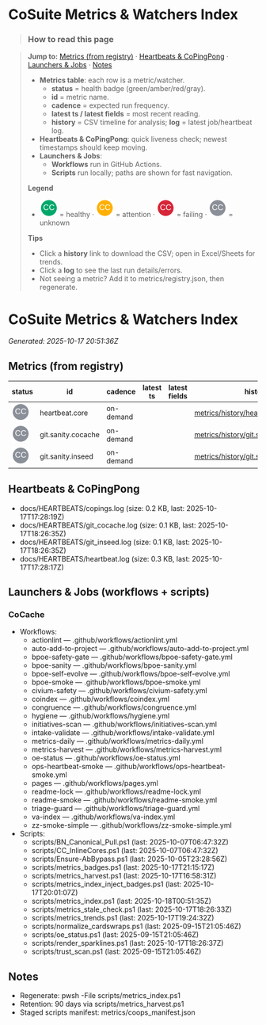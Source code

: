# CoSuite Metrics & Watchers Index

> ### How to read this page

> **Jump to:** [Metrics (from registry)](#metrics-from-registry) · [Heartbeats & CoPingPong](#heartbeats--copingpong) · [Launchers & Jobs](#launchers--jobs-workflows--scripts) · [Notes](#notes)
> - **Metrics table**: each row is a metric/watcher.
>   - **status** = health badge (green/amber/red/gray).
>   - **id** = metric name.
>   - **cadence** = expected run frequency.
>   - **latest ts / latest fields** = most recent reading.
>   - **history** = CSV timeline for analysis; **log** = latest job/heartbeat log.
> - **Heartbeats & CoPingPong**: quick liveness check; newest timestamps should keep moving.
> - **Launchers & Jobs**:
>   - **Workflows** run in GitHub Actions.
>   - **Scripts** run locally; paths are shown for fast navigation.
>
> **Legend**
> - ![](assets/brand/cocivium_logo_green_tm.svg) = healthy ·
>   ![](assets/brand/cocivium_logo_amber_tm.svg) = attention ·
>   ![](assets/brand/cocivium_logo_red_tm.svg) = failing ·
>   ![](assets/brand/cocivium_logo_gray_tm.svg) = unknown
>
> **Tips**
> - Click a **history** link to download the CSV; open in Excel/Sheets for trends.
> - Click a **log** to see the last run details/errors.
> - Not seeing a metric? Add it to metrics/registry.json, then regenerate.
# CoSuite Metrics & Watchers Index

_Generated: 2025-10-17 20:51:36Z_

## Metrics (from registry)
| status | id | cadence | latest ts | latest fields | history | log |
|---|---|---|---|---|---|---|
| ![](assets/brand/cocivium_logo_gray_tm.svg) | heartbeat.core | on-demand |  |  | [metrics/history/heartbeat.core.csv](metrics/history/heartbeat.core.csv) | [docs/HEARTBEATS/heartbeat.log](docs/HEARTBEATS/heartbeat.log) |
| ![](assets/brand/cocivium_logo_gray_tm.svg) | git.sanity.cocache | on-demand |  |  | [metrics/history/git.sanity.cocache.csv](metrics/history/git.sanity.cocache.csv) | [docs/HEARTBEATS/git_cocache.log](docs/HEARTBEATS/git_cocache.log) |
| ![](assets/brand/cocivium_logo_gray_tm.svg) | git.sanity.inseed | on-demand |  |  | [metrics/history/git.sanity.inseed.csv](metrics/history/git.sanity.inseed.csv) | [../InSeed/docs/HEARTBEATS/git_inseed.log](../InSeed/docs/HEARTBEATS/git_inseed.log) |

## Heartbeats & CoPingPong
- docs/HEARTBEATS/copings.log (size: 0.2 KB, last: 2025-10-17T17:28:19Z)
- docs/HEARTBEATS/git_cocache.log (size: 0.1 KB, last: 2025-10-17T18:26:35Z)
- docs/HEARTBEATS/git_inseed.log (size: 0.1 KB, last: 2025-10-17T18:26:35Z)
- docs/HEARTBEATS/heartbeat.log (size: 0.3 KB, last: 2025-10-17T17:28:17Z)

## Launchers & Jobs (workflows + scripts)

### CoCache
- Workflows:
  - actionlint — .github/workflows/actionlint.yml
  - auto-add-to-project — .github/workflows/auto-add-to-project.yml
  - bpoe-safety-gate — .github/workflows/bpoe-safety-gate.yml
  - bpoe-sanity — .github/workflows/bpoe-sanity.yml
  - bpoe-self-evolve — .github/workflows/bpoe-self-evolve.yml
  - bpoe-smoke — .github/workflows/bpoe-smoke.yml
  - civium-safety — .github/workflows/civium-safety.yml
  - coindex — .github/workflows/coindex.yml
  - congruence — .github/workflows/congruence.yml
  - hygiene — .github/workflows/hygiene.yml
  - initiatives-scan — .github/workflows/initiatives-scan.yml
  - intake-validate — .github/workflows/intake-validate.yml
  - metrics-daily — .github/workflows/metrics-daily.yml
  - metrics-harvest — .github/workflows/metrics-harvest.yml
  - oe-status — .github/workflows/oe-status.yml
  - ops-heartbeat-smoke — .github/workflows/ops-heartbeat-smoke.yml
  - pages — .github/workflows/pages.yml
  - readme-lock — .github/workflows/readme-lock.yml
  - readme-smoke — .github/workflows/readme-smoke.yml
  - triage-guard — .github/workflows/triage-guard.yml
  - va-index — .github/workflows/va-index.yml
  - zz-smoke-simple — .github/workflows/zz-smoke-simple.yml
- Scripts:
  - scripts/BN_Canonical_Pull.ps1 (last: 2025-10-07T06:47:32Z)
  - scripts/CC_InlineCores.ps1 (last: 2025-10-07T06:47:32Z)
  - scripts/Ensure-AbBypass.ps1 (last: 2025-10-05T23:28:56Z)
  - scripts/metrics_badges.ps1 (last: 2025-10-17T21:15:17Z)
  - scripts/metrics_harvest.ps1 (last: 2025-10-17T16:58:31Z)
  - scripts/metrics_index_inject_badges.ps1 (last: 2025-10-17T20:01:07Z)
  - scripts/metrics_index.ps1 (last: 2025-10-18T00:51:35Z)
  - scripts/metrics_stale_check.ps1 (last: 2025-10-17T18:26:33Z)
  - scripts/metrics_trends.ps1 (last: 2025-10-17T19:24:32Z)
  - scripts/normalize_cardswraps.ps1 (last: 2025-09-15T21:05:46Z)
  - scripts/oe_status.ps1 (last: 2025-09-15T21:05:46Z)
  - scripts/render_sparklines.ps1 (last: 2025-10-17T18:26:37Z)
  - scripts/trust_scan.ps1 (last: 2025-09-15T21:05:46Z)

## Notes
- Regenerate: pwsh -File scripts/metrics_index.ps1
- Retention: 90 days via scripts/metrics_harvest.ps1
- Staged scripts manifest: metrics/coops_manifest.json




